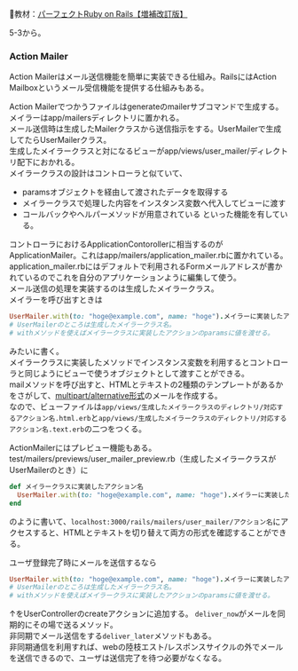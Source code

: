 
:open_book:教材：[パーフェクトRuby on Rails【増補改訂版】](https://gihyo.jp/book/2020/978-4-297-11462-6)

5-3から。

### Action Mailer

Action Mailerはメール送信機能を簡単に実装できる仕組み。RailsにはAction Mailboxというメール受信機能を提供する仕組みもある。

Action Mailerでつかうファイルはgenerateのmailerサブコマンドで生成する。  
メイラーはapp/mailersディレクトリに置かれる。  
メール送信時は生成したMailerクラスから送信指示をする。UserMailerで生成してたらUserMailerクラス。  
生成したメイラークラスと対になるビューがapp/views/user_mailer/ディレクトリ配下におかれる。  
メイラークラスの設計はコントローラと似ていて、  
- paramsオブジェクトを経由して渡されたデータを取得する
- メイラークラスで処理した内容をインスタンス変数へ代入してビューに渡す
- コールバックやヘルパーメソッドが用意されている
といった機能を有している。

コントローラにおけるApplicationContorollerに相当するのがApplicationMailer。これはapp/mailers/application_mailer.rbに置かれている。  
application_mailer.rbにはデフォルトで利用されるFormメールアドレスが書かれているのでこれを自分のアプリケーションように編集して使う。  
メール送信の処理を実装するのは生成したメイラークラス。  
メイラーを呼び出すときは
```ruby
UserMailer.with(to: "hoge@example.com", name: "hoge").メイラーに実装したアクション名.deliver_now
# UserMailerのところは生成したメイラークラス名。
# withメソッドを使えばメイラークラスに実装したアクションのparamsに値を渡せる。
```
みたいに書く。  
メイラークラスに実装したメソッドでインスタンス変数を利用するとコントローラと同じようにビューで使うオブジェクトとして渡すことができる。  
mailメソッドを呼び出すと、HTMLとテキストの2種類のテンプレートがあるかをさがして、[multipart/alternative形式](https://e-words.jp/w/multipart-alternative.html)のメールを作成する。  
なので、ビューファイルは`app/views/生成したメイラークラスのディレクトリ/対応するアクション名.html.erb`と`app/views/生成したメイラークラスのディレクトリ/対応するアクション名.text.erb`の二つをつくる。  

ActionMailerにはプレビュー機能もある。  
test/mailers/previews/user_mailer_preview.rb（生成したメイラークラスがUserMailerのとき）に
```ruby
def メイラークラスに実装したアクション名
  UserMailer.with(to: "hoge@example.com", name: "hoge").メイラーに実装したアクション名
end
```
のように書いて、`localhost:3000/rails/mailers/user_mailer/アクション名`にアクセスすると、HTMLとテキストを切り替えて両方の形式を確認することができる。  

ユーザ登録完了時にメールを送信するなら
```ruby
UserMailer.with(to: "hoge@example.com", name: "hoge").メイラーに実装したアクション名.deliver_now
# UserMailerのところは生成したメイラークラス名。
# withメソッドを使えばメイラークラスに実装したアクションのparamsに値を渡せる。
```
↑をUserControllerのcreateアクションに追加する。
`deliver_now`がメールを同期的にその場で送るメソッド。  
非同期でメール送信をする`deliver_later`メソッドもある。  
非同期通信を利用すれば、webの陸枝エスト/レスポンスサイクルの外でメールを送信できるので、ユーザは送信完了を待つ必要がなくなる。  
